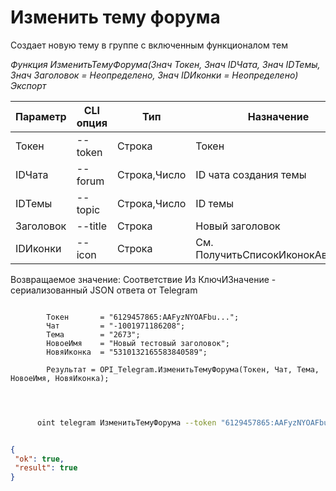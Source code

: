 ﻿---
sidebar_position: 3
---

# Изменить тему форума
 Создает новую тему в группе с включенным функционалом тем


*Функция ИзменитьТемуФорума(Знач Токен, Знач IDЧата, Знач IDТемы, Знач Заголовок = Неопределено, Знач IDИконки = Неопределено) Экспорт*

  | Параметр | CLI опция | Тип | Назначение |
  |-|-|-|-|
  | Токен | --token | Строка | Токен |
  | IDЧата | --forum | Строка,Число | ID чата создания темы |
  | IDТемы | --topic | Строка,Число | ID темы |
  | Заголовок | --title | Строка | Новый заголовок |
  | IDИконки | --icon | Строка | См. ПолучитьСписокИконокАватаров |

  
  Возвращаемое значение:   Соответствие Из КлючИЗначение - сериализованный JSON ответа от Telegram

```bsl title="Пример кода"
	
        Токен       = "6129457865:AAFyzNYOAFbu...";
        Чат         = "-1001971186208";
        Тема        = "2673";
        НовоеИмя    = "Новый тестовый заголовок";
        НовяИконка  = "5310132165583840589";
    
        Результат = OPI_Telegram.ИзменитьТемуФорума(Токен, Чат, Тема, НовоеИмя, НовяИконка);
    
	
```

```sh title="Пример команды CLI"
    
      oint telegram ИзменитьТемуФорума --token "6129457865:AAFyzNYOAFbu..." --forum %forum% --topic %topic% --title %title% --icon %icon%


```


```json title="Результат"

{
 "ok": true,
 "result": true
}

```
